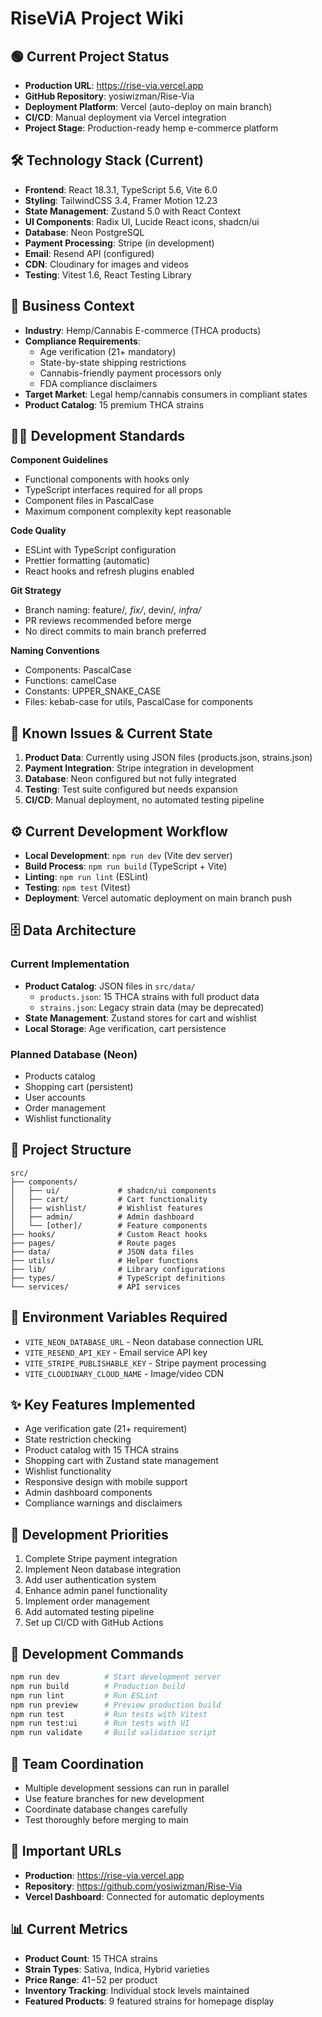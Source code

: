 # RiseViA Project Wiki

## 🟢 Current Project Status

- **Production URL**: https://rise-via.vercel.app
- **GitHub Repository**: yosiwizman/Rise-Via
- **Deployment Platform**: Vercel (auto-deploy on main branch)
- **CI/CD**: Manual deployment via Vercel integration
- **Project Stage**: Production-ready hemp e-commerce platform

## 🛠️ Technology Stack (Current)

- **Frontend**: React 18.3.1, TypeScript 5.6, Vite 6.0
- **Styling**: TailwindCSS 3.4, Framer Motion 12.23
- **State Management**: Zustand 5.0 with React Context
- **UI Components**: Radix UI, Lucide React icons, shadcn/ui
- **Database**: Neon PostgreSQL
- **Payment Processing**: Stripe (in development)
- **Email**: Resend API (configured)
- **CDN**: Cloudinary for images and videos
- **Testing**: Vitest 1.6, React Testing Library

## 💼 Business Context

- **Industry**: Hemp/Cannabis E-commerce (THCA products)
- **Compliance Requirements**:
  - Age verification (21+ mandatory)
  - State-by-state shipping restrictions
  - Cannabis-friendly payment processors only
  - FDA compliance disclaimers
- **Target Market**: Legal hemp/cannabis consumers in compliant states
- **Product Catalog**: 15 premium THCA strains

## 🧑‍💻 Development Standards

**Component Guidelines**
- Functional components with hooks only
- TypeScript interfaces required for all props
- Component files in PascalCase
- Maximum component complexity kept reasonable

**Code Quality**
- ESLint with TypeScript configuration
- Prettier formatting (automatic)
- React hooks and refresh plugins enabled

**Git Strategy**
- Branch naming: feature/*, fix/*, devin/*, infra/*
- PR reviews recommended before merge
- No direct commits to main branch preferred

**Naming Conventions**
- Components: PascalCase
- Functions: camelCase
- Constants: UPPER_SNAKE_CASE
- Files: kebab-case for utils, PascalCase for components

## 🐞 Known Issues & Current State

1. **Product Data**: Currently using JSON files (products.json, strains.json)
2. **Payment Integration**: Stripe integration in development
3. **Database**: Neon configured but not fully integrated
4. **Testing**: Test suite configured but needs expansion
5. **CI/CD**: Manual deployment, no automated testing pipeline

## ⚙️ Current Development Workflow

- **Local Development**: `npm run dev` (Vite dev server)
- **Build Process**: `npm run build` (TypeScript + Vite)
- **Linting**: `npm run lint` (ESLint)
- **Testing**: `npm test` (Vitest)
- **Deployment**: Vercel automatic deployment on main branch push

## 🗄 Data Architecture

### Current Implementation
- **Product Catalog**: JSON files in `src/data/`
  - `products.json`: 15 THCA strains with full product data
  - `strains.json`: Legacy strain data (may be deprecated)
- **State Management**: Zustand stores for cart and wishlist
- **Local Storage**: Age verification, cart persistence

### Planned Database (Neon)
- Products catalog
- Shopping cart (persistent)
- User accounts
- Order management
- Wishlist functionality

## 📁 Project Structure

```
src/
├── components/
│   ├── ui/             # shadcn/ui components
│   ├── cart/           # Cart functionality
│   ├── wishlist/       # Wishlist features
│   ├── admin/          # Admin dashboard
│   └── [other]/        # Feature components
├── hooks/              # Custom React hooks
├── pages/              # Route pages
├── data/               # JSON data files
├── utils/              # Helper functions
├── lib/                # Library configurations
├── types/              # TypeScript definitions
└── services/           # API services
```

## 🔑 Environment Variables Required

- `VITE_NEON_DATABASE_URL` - Neon database connection URL
- `VITE_RESEND_API_KEY` - Email service API key
- `VITE_STRIPE_PUBLISHABLE_KEY` - Stripe payment processing
- `VITE_CLOUDINARY_CLOUD_NAME` - Image/video CDN

## ✨ Key Features Implemented

- Age verification gate (21+ requirement)
- State restriction checking
- Product catalog with 15 THCA strains
- Shopping cart with Zustand state management
- Wishlist functionality
- Responsive design with mobile support
- Admin dashboard components
- Compliance warnings and disclaimers

## 📆 Development Priorities

1. Complete Stripe payment integration
2. Implement Neon database integration
3. Add user authentication system
4. Enhance admin panel functionality
5. Implement order management
6. Add automated testing pipeline
7. Set up CI/CD with GitHub Actions

## 📝 Development Commands

```bash
npm run dev          # Start development server
npm run build        # Production build
npm run lint         # Run ESLint
npm run preview      # Preview production build
npm run test         # Run tests with Vitest
npm run test:ui      # Run tests with UI
npm run validate     # Build validation script
```

## 🚦 Team Coordination

- Multiple development sessions can run in parallel
- Use feature branches for new development
- Coordinate database changes carefully
- Test thoroughly before merging to main

## 🔗 Important URLs

- **Production**: https://rise-via.vercel.app
- **Repository**: https://github.com/yosiwizman/Rise-Via
- **Vercel Dashboard**: Connected for automatic deployments

## 📊 Current Metrics

- **Product Count**: 15 THCA strains
- **Strain Types**: Sativa, Indica, Hybrid varieties
- **Price Range**: $41-$52 per product
- **Inventory Tracking**: Individual stock levels maintained
- **Featured Products**: 9 featured strains for homepage display
